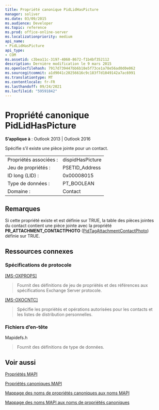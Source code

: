 ```yaml
---
title: Propriété canonique PidLidHasPicture
manager: soliver
ms.date: 03/09/2015
ms.audience: Developer
ms.topic: reference
ms.prod: office-online-server
ms.localizationpriority: medium
api_name:
- PidLidHasPicture
api_type:
- COM
ms.assetid: c3bea11c-3197-4060-8672-f1b4bf352112
description: Dernière modification le 9 mars 2015
ms.openlocfilehash: 7917d739447bb6b18e5f73ce1a78e56ad0d0e062
ms.sourcegitcommit: a1d9041c20256616c9c183f7d1049142a7ac6991
ms.translationtype: MT
ms.contentlocale: fr-FR
ms.lasthandoff: 09/24/2021
ms.locfileid: "59591842"
---
```

# <a name="pidlidhaspicture-canonical-property"></a>Propriété canonique PidLidHasPicture

  
  
**S’applique à** : Outlook 2013 | Outlook 2016 
  
Spécifie s’il existe une pièce jointe pour un contact.
  
|||
|:-----|:-----|
|Propriétés associées :  <br/> |dispidHasPicture  <br/> |
|Jeu de propriétés :  <br/> |PSETID_Address  <br/> |
|ID long (LID) :  <br/> |0x00008015  <br/> |
|Type de données :  <br/> |PT_BOOLEAN  <br/> |
|Domaine :  <br/> |Contact  <br/> |
   
## <a name="remarks"></a>Remarques

Si cette propriété existe et est définie sur TRUE, la table des pièces jointes du contact contient une pièce jointe avec la propriété **PR_ATTACHMENT_CONTACTPHOTO** ([PidTagAttachmentContactPhoto](pidtagattachmentcontactphoto-canonical-property.md)) définie sur TRUE.
  
## <a name="related-resources"></a>Ressources connexes

### <a name="protocol-specifications"></a>Spécifications de protocole

[[MS-OXPROPS]](https://msdn.microsoft.com/library/f6ab1613-aefe-447d-a49c-18217230b148%28Office.15%29.aspx)
  
> Fournit des définitions de jeu de propriétés et des références aux spécifications Exchange Server protocole.
    
[[MS-OXOCNTC]](https://msdn.microsoft.com/library/9b636532-9150-4836-9635-9c9b756c9ccf%28Office.15%29.aspx)
  
> Spécifie les propriétés et opérations autorisées pour les contacts et les listes de distribution personnelles.
    
### <a name="header-files"></a>Fichiers d’en-tête

Mapidefs.h
  
> Fournit des définitions de type de données.
    
## <a name="see-also"></a>Voir aussi



[Propriétés MAPI](mapi-properties.md)
  
[Propriétés canoniques MAPI](mapi-canonical-properties.md)
  
[Mappage des noms de propriétés canoniques aux noms MAPI](mapping-canonical-property-names-to-mapi-names.md)
  
[Mappage des noms MAPI aux noms de propriétés canoniques](mapping-mapi-names-to-canonical-property-names.md)

